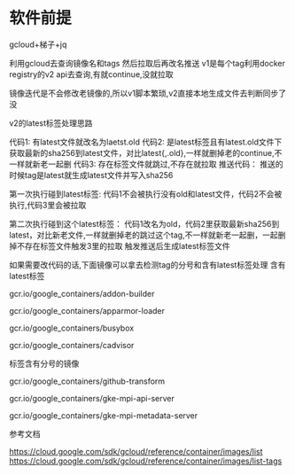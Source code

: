 # 软件前提
gcloud+梯子+jq

利用gcloud去查询镜像名和tags
然后拉取后再改名推送
v1是每个tag利用docker registry的v2 api去查询,有就continue,没就拉取

镜像迭代是不会修改老镜像的,所以v1脚本繁琐,v2直接本地生成文件去判断同步了没

v2的latest标签处理思路

代码1:  有latest文件就改名为laetst.old
代码2:  是latest标签且有latest.old文件下获取最新的sha256到latest文件，对比latest{,.old},一样就删掉老的continue,不一样就新老一起删
代码3:  存在标签文件就跳过,不存在就拉取
推送代码：   推送的时候tag是latest就生成latest文件并写入sha256

第一次执行碰到latest标签:
代码1不会被执行没有old和latest文件，代码2不会被执行,代码3里会被拉取

第二次执行碰到这个latest标签：
代码1改名为old，代码2里获取最新sha256到latest，对比新老文件,一样就删掉老的跳过这个tag,不一样就新老一起删，一起删掉不存在标签文件触发3里的拉取
触发推送后生成latest标签文件

如果需要改代码的话,下面镜像可以拿去检测tag的分号和含有latest标签处理
含有latest标签

gcr.io/google_containers/addon-builder

gcr.io/google_containers/apparmor-loader

gcr.io/google_containers/busybox

gcr.io/google_containers/cadvisor

标签含有分号的镜像

gcr.io/google_containers/github-transform

gcr.io/google_containers/gke-mpi-api-server

gcr.io/google_containers/gke-mpi-metadata-server

参考文档

https://cloud.google.com/sdk/gcloud/reference/container/images/list
https://cloud.google.com/sdk/gcloud/reference/container/images/list-tags
